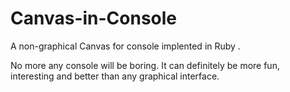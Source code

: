 # Canvas-in-Console
A non-graphical Canvas for console implented in Ruby .

No more any console will be boring. 
It can definitely be more fun, interesting and better than any graphical interface.

